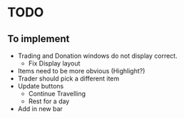 # TODO

## To implement

- Trading and Donation windows do not display correct.
    - Fix Display layout
- Items need to be more obvious (Highlight?)
- Trader should pick a different item
- Update buttons
    - Continue Travelling
    - Rest for a day
- Add in new bar